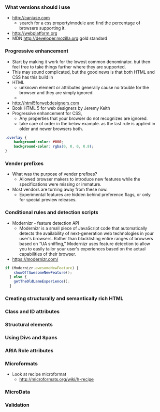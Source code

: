 ### What versions should i use

* http://caniuse.com
    * search for a css property/module and find the percentage of browsers supporting it.
* http://webplatform.org
* MDN http://developer.mozilla.org gold standard

### Progressive enhancement

* Start by making it work for the lowest common denominator. 
    but then feel free to take things further where they are supported.
* This may sound complicated, but the good news is that both HTML and CSS has this build in
* HTML
    * unknown element or attributes generally cause no trouble 
        for the browser and they are simply ignored.
    * <!DOCTYPE html>
* http://html5forwebdesigners.com
* Book HTML 5 for web designers by Jeremy Keith
* Progressive enhancement for CSS, 
    * Any properties that your browser do not recognizes are ignored.
    * take care of order in the below example. as the last rule is applied in older and newer browsers both.
```css
.overlay {
    background-color: #000;
    background-color: rgba(0, 0, 0, 0.8);
}
```

### Vender prefixes

* What was the purpose of vender prefixes?
    * Allowed browser makers to introduce new features while the 
        specifications were missing or immature.
* Most vendors are turning away from these now.
    * Experimental features are hidden behind preference flags, or only for special preview releases.
    

### Conditional rules and detection scripts

* Modernizr - feature detection API
    * Modernizr is a small piece of JavaScript code that automatically detects the availability of next-generation web technologies in your user's browsers. Rather than blacklisting entire ranges of browsers based on “UA sniffing,” Modernizr uses feature detection to allow you to easily tailor your user's experiences based on the actual capabilities of their browser.
* https://modernizr.com/ 
```javascript 1.8
if (Modernizr.awesomeNewFeature) {
    showOffAwesomeNewFeature();
  } else {
    getTheOldLameExperience();
  }
```

### Creating structurally and semantically rich HTML


### Class and ID attributes


### Structural elements


### Using Divs and Spans

### ARIA Role attributes


### Microformats
* Look at recipe microformat
    * http://microformats.org/wiki/h-recipe

### MicroData


### Validation


